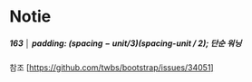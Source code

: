 # Notie
##### 163 │     padding: ($spacing-unit / 3) ($spacing-unit / 2); 단순 워닝 
참조 [https://github.com/twbs/bootstrap/issues/34051]